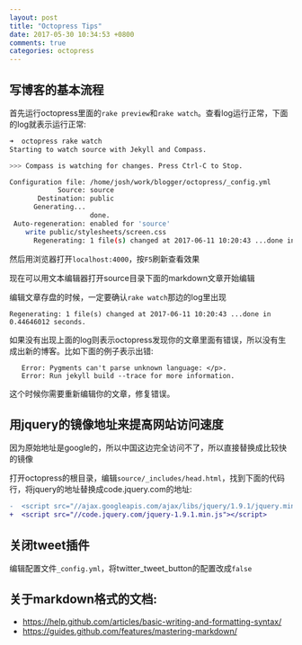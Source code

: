 ```yaml
---
layout: post
title: "Octopress Tips"
date: 2017-05-30 10:34:53 +0800
comments: true
categories: octopress
---
```


## 写博客的基本流程

首先运行octopress里面的`rake preview`和`rake watch`。查看log运行正常，下面的log就表示运行正常:
```sh
➜  octopress rake watch
Starting to watch source with Jekyll and Compass.

>>> Compass is watching for changes. Press Ctrl-C to Stop.

Configuration file: /home/josh/work/blogger/octopress/_config.yml
            Source: source
       Destination: public
      Generating... 
                    done.
 Auto-regeneration: enabled for 'source'
    write public/stylesheets/screen.css
      Regenerating: 1 file(s) changed at 2017-06-11 10:20:43 ...done in 0.44646012 seconds.
```

然后用浏览器打开`localhost:4000`，按`F5`刷新查看效果

现在可以用文本编辑器打开source目录下面的markdown文章开始编辑

编辑文章存盘的时候，一定要确认`rake watch`那边的log里出现
```
Regenerating: 1 file(s) changed at 2017-06-11 10:20:43 ...done in 0.44646012 seconds.
```
如果没有出现上面的log则表示octopress发现你的文章里面有错误，所以没有生成出新的博客。比如下面的例子表示出错:

```
   Error: Pygments can't parse unknown language: </p>.
   Error: Run jekyll build --trace for more information.

```
这个时候你需要重新编辑你的文章，修复错误。


## 用jquery的镜像地址来提高网站访问速度
因为原始地址是google的，所以中国这边完全访问不了，所以直接替换成比较快的镜像

打开octopress的根目录，编辑`source/_includes/head.html`，找到下面的代码行，将jquery的地址替换成code.jquery.com的地址:
```diff
-  <script src="//ajax.googleapis.com/ajax/libs/jquery/1.9.1/jquery.min.js"></script>
+  <script src="//code.jquery.com/jquery-1.9.1.min.js"></script>
```

## 关闭tweet插件
编辑配置文件`_config.yml`，将twitter_tweet_button的配置改成`false`

## 关于markdown格式的文档: 
* https://help.github.com/articles/basic-writing-and-formatting-syntax/
* https://guides.github.com/features/mastering-markdown/
